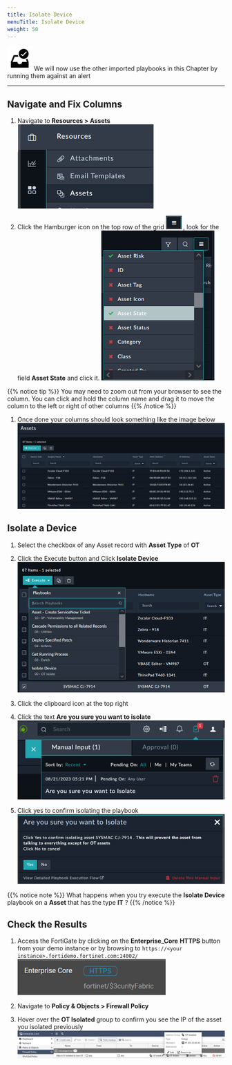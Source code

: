 ```yaml
---
title: Isolate Device
menuTitle: Isolate Device
weight: 50
---
```


![Check Box](check_box.svg)
We will now use the other imported playbooks in this Chapter by running them against an alert

---

## Navigate and Fix Columns

1. Navigate to **Resources > Assets**
![Assets](assets_nav.png)

1. Click the Hamburger icon on the top row of the grid ![Hamburger Icon](hamburger_icon.png?classes=inline) , look for the field **Asset State** and click it.
![Assets](asset_state_column.png)

{{% notice tip %}}
You may need to zoom out from your browser to see the column. You can click and hold the column name and drag it to move the column to the left or right of other columns
{{% /notice %}}

1. Once done your columns should look something like the image below
![Assets Columns](asset_columns.png)

## Isolate a Device

1. Select the checkbox of any Asset record with **Asset Type** of **OT**
1. Click the Execute button and Click **Isolate Device**
![Isolate Device](isolate_asset.png)

1. Click the clipboard icon at the top right
1. Click the text **Are you sure you want to isolate**
![Manual Input](manual_input.png)
1. Click yes to confirm isolating the playbook
![Isolate device](isolate_confirm.png)

{{% notice note %}}
What happens when you try execute the **Isolate Device** playbook on a **Asset** that has the type **IT** ?
{{% /notice %}}

## Check the Results

1. Access the FortiGate by clicking on the **Enterprise_Core** **HTTPS** button from your demo instance or by browsing to `https://<your instance>.fortidemo.fortinet.com:14002/` ![HTTPS page](enterprise_core.png)

1. Navigate to **Policy & Objects > Firewall Policy**
2. Hover over the **OT Isolated** group to confirm you see the IP of the asset you isolated previously
![isolated_group](isolated_group.png)
